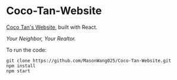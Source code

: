 # Coco-Tan-Website

<a href="https://www.realtorcocotan.com">Coco Tan's Website</a>, built with React.

<i>Your Neighbor, Your Realtor.</i>

To run the code:
```
git clone https://github.com/MasonWang025/Coco-Tan-Website.git
npm install
npm start
```
